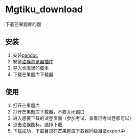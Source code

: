 # Mgtiku_download
下载芒果题库的题

## 安装
1. 安装[pandoc](https://pandoc.org/installing.html)
2. 安装[油猴浏览器插件](https://www.tampermonkey.net/)
3. 导入仓库里的脚本
4. 下载芒果题库下载器

## 使用
1. 打开芒果题库
2. 打开芒果题库下载器，不要关闭窗口
3. 进入想要下载的试卷页面（参加考试、查看已考试卷都可以）
4. 点击油猴图标，选择下载
5. 下载成功，下载目录在芒果题库下载器同级目录export中
